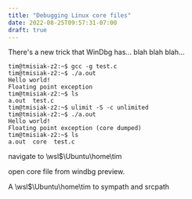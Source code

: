 ```yaml
---
title: "Debugging Linux core files"
date: 2022-08-25T09:57:31-07:00
draft: true
---
```


There's a new trick that WinDbg has... blah blah blah...


```
tim@tmisiak-z2:~$ gcc -g test.c
tim@tmisiak-z2:~$ ./a.out
Hello world!
Floating point exception
tim@tmisiak-z2:~$ ls
a.out  test.c
tim@tmisiak-z2:~$ ulimit -S -c unlimited
tim@tmisiak-z2:~$ ./a.out
Hello world!
Floating point exception (core dumped)
tim@tmisiak-z2:~$ ls
a.out  core  test.c
```

navigate to \\wsl$\Ubuntu\home\tim

open core file from windbg preview.

A \\wsl$\Ubuntu\home\tim to sympath and srcpath
